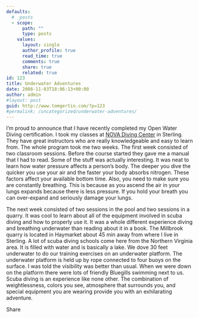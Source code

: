 ```yaml
---
defaults:
  # _posts
  - scope:
      path: ""
      type: posts
    values:
      layout: single
      author_profile: true
      read_time: true
      comments: true
      share: true
      related: true
id: 123
title: Underwater Adventures
date: 2008-11-03T18:06:13+00:00
author: admin
#layout: post
guid: http://www.tomgertin.com/?p=123
#permalink: /uncategorized/underwater-adventures/
---
```

I’m proud to announce that I have recently completed my Open Water Diving certification. I took my classes at [NOVA Diving Center](http://www.novadivecenter.com/home.html) in Sterling. They have great instructors who are really knowledgeable and easy to learn from. The whole program took me two weeks. The first week consisted of two classroom sessions. Before the course started they gave me a manual that I had to read. Some of the stuff was actually interesting. It was neat to learn how water pressure affects a person’s body. The deeper you dive the quicker you use your air and the faster your body absorbs nitrogen. These factors affect your available bottom time. Also, you need to make sure you are constantly breathing. This is because as you ascend the air in your lungs expands because there is less pressure. If you hold your breath you can over-expand and seriously damage your lungs.

The next week consisted of two sessions in the pool and two sessions in a quarry. It was cool to learn about all of the equipment involved in scuba diving and how to properly use it. It was a whole different experience diving and breathing underwater than reading about it in a book. The Millbrook quarry is located in Haymarket about 45 min away from where I live in Sterling. A lot of scuba diving schools come here from the Northern Virginia area. It is filled with water and is basically a lake. We dove 30 feet underwater to do our training exercises on an underwater platform. The underwater platform is held up by rope connected to four buoys on the surface. I was told the visibility was better than usual. When we were down on the platform there were lots of friendly Bluegills swimming next to us. Scuba diving is an experience like none other. The combination of weightlessness, colors you see, atmosphere that surrounds you, and special equipment you are wearing provide you with an exhilarating adventure.

<div class="addtoany_share_save_container addtoany_content_bottom">
  <div class="a2a_kit a2a_kit_size_32 addtoany_list a2a_target" id="wpa2a_42">
    <a class="a2a_dd addtoany_share_save" href="https://www.addtoany.com/share_save"><img src="http://www.tomgertin.com/blog/wp-content/plugins/add-to-any/share_save_171_16.png" width="171" height="16" alt="Share" /></a>
  </div>
</div>